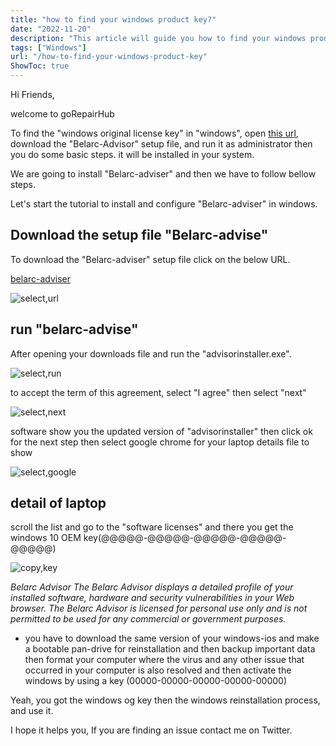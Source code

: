 ```yaml
---
title: "how to find your windows product key?"
date: "2022-11-20"
description: "This article will guide you how to find your windows product key step by step."
tags: ["Windows"]
url: "/how-to-find-your-windows-product-key"
ShowToc: true
---
```


Hi Friends,

welcome to  goRepairHub

To find the "windows original license key" in "windows", open <a href="https://download.cnet.com/Belarc-Advisor/3000-2094_4-10007277.html" target=_blank>
this url</a>, download the "Belarc-Advisor" setup file, and run it as administrator then you do some basic steps. it will be installed in your system.

We are going to install "Belarc-adviser" and then we have to follow bellow steps.

Let's start the tutorial to install and configure "Belarc-adviser"  in windows.

## Download the setup file "Belarc-advise"

To download the "Belarc-adviser" setup file click on the below URL.

<a href="https://belarc-advisor.en.softonic.com/download" target=_blank>belarc-adviser</a>

![select,url](https://gorepairhub.github.io/images/2022-11-20-how-to-find-your-windows-product-key/search-balerc.png)


## run "belarc-advise"
After opening your downloads file and run the "advisorinstaller.exe".

![select,run](https://gorepairhub.github.io/images/2022-11-20-how-to-find-your-windows-product-key/install-belarc.png)

to accept the term of this agreement, select "I agree" then select "next"

![select,next](https://gorepairhub.github.io/images/2022-11-20-how-to-find-your-windows-product-key/2022v.png)

software show you   the updated version of "advisorinstaller" then click ok for the next step
then select google chrome for your laptop details file to show 

![select,google](https://gorepairhub.github.io/images/2022-11-20-how-to-find-your-windows-product-key/open-chrom.png)

## detail of laptop
scroll the list and go to the "software licenses" and there you get the windows 10 OEM key(@@@@@-@@@@@-@@@@@-@@@@@-@@@@@)  

![copy,key](https://gorepairhub.github.io/images/2022-11-20-how-to-find-your-windows-product-key/software-lic-deatail.png)


*Belarc Advisor
The Belarc Advisor displays a detailed profile of your installed software, hardware and security vulnerabilities in your Web browser. The Belarc Advisor is licensed for personal use only and is not permitted to be used for any commercial or government purposes.*

* you have to download the same version of your windows-ios  and make a bootable pan-drive for reinstallation  and then backup important data then format your computer  where the virus and any other issue that occurred in your computer is also resolved and then activate the windows by using a key (00000-00000-00000-00000-00000) 

Yeah, you got the windows og key then the windows reinstallation process, and use it.

I hope it helps you, If you are finding an issue contact me on Twitter.